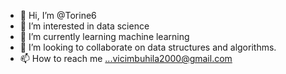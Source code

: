 - 👋 Hi, I’m @Torine6
- 👀 I’m interested in data science 
- 🌱 I’m currently learning machine learning 
- 💞️ I’m looking to collaborate on data structures and algorithms. 
- 📫 How to reach me ...vicimbuhila2000@gmail.com 

<!---
Torine6/Torine6 is a ✨ special ✨ repository because its `README.md` (this file) appears on your GitHub profile.
You can click the Preview link to take a look at your changes.
--->
